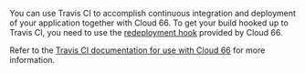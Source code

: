 
You can use Travis CI to accomplish continuous integration and deployment of your application together with Cloud 66. To get your build hooked up to Travis CI, you need to use the [redeployment hook](/{{page.collection}}/tutorials/redeployment-hook.html) provided by Cloud 66.

Refer to the [Travis CI documentation for use with Cloud 66](http://docs.travis-ci.com/user/deployment/cloud66/) for more information.
